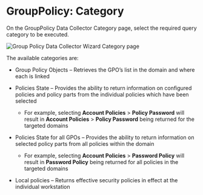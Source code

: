 # GroupPolicy: Category

On the GroupPolicy Data Collector Category page, select the required query category to be executed.

![Group Policy Data Collector Wizard Category page](/img/product_docs/accessanalyzer/admin/datacollector/adinventory/category.webp)

The available categories are:

- Group Policy Objects – Retrieves the GPO’s list in the domain and where each is linked
- Policies State – Provides the ability to return information on configured policies and policy
  parts from the individual policies which have been selected

    - For example, selecting **Account Policies** > **Policy Password** will result in **Account
      Policies** > **Policy Password** being returned for the targeted domains

- Policies State for all GPOs – Provides the ability to return information on selected policy parts
  from all policies within the domain

    - For example, selecting **Account Policies** > **Password Policy** will result in **Password
      Policy** being returned for all policies in the targeted domains

- Local policies – Returns effective security policies in effect at the individual workstation
